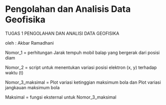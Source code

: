 # Pengolahan dan Analisis Data Geofisika

TUGAS 1 PENGOLAHAN DAN ANALISI DATA GEOFISIKA

oleh : Akbar Ramadhani

Nomor_1 = perhitungan Jarak tempuh mobil balap yang bergerak dari posisi diam

Nomor_2 = script untuk menentukan variasi posisi elektron (x, y) terhadap waktu (t)

Nomor_3_maksimal = Plot variasi ketinggian maksimum bola dan Plot variasi jangkauan maksimum bola

Maksimal = fungsi eksternal untuk Nomor_3_maksimal

